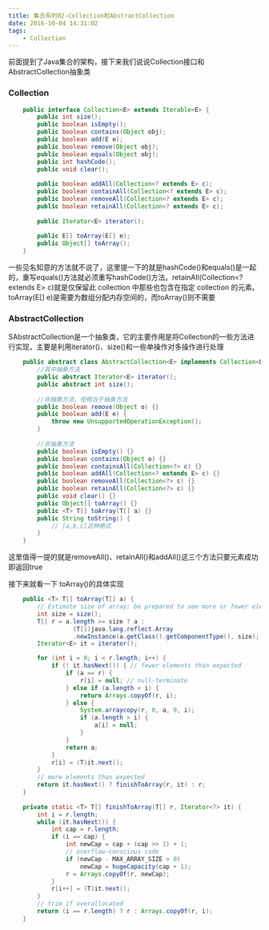 ```yaml
---
title: 集合系列02-Collection和AbstractCollection
date: 2016-10-04 14:31:02
tags:
	- Collection
---
```

前面提到了Java集合的架构，接下来我们说说Collection接口和AbstractCollection抽象类

<!--more-->

### Collection

``` java
	public interface Collection<E> extends Iterable<E> {
		public int size();
		public boolean isEmpty();
		public boolean contains(Object obj);
		public boolean add(E e);
		public boolean remove(Object obj);
		public boolean equals(Object obj);
		public int hashCode();
		public void clear();
		
		public boolean addAll(Collection<? extends E> c);
		public boolean containAll(Collection<? extends E> c);
		public boolean removeAll(Collection<? extends E> c);
		public boolean retainAll(Collection<? extends E> c);
		
		public Iterator<E> iterator();
		
		public E[] toArray(E[] e);
		public Object[] toArray();
	}
```
一些见名知意的方法就不说了，这里提一下的就是hashCode()和equals()是一起的，重写equals()方法就必须重写hashCode()方法。retainAll(Collection<? extends E> c)就是仅保留此 collection 中那些也包含在指定 collection 的元素。toArray(E[] e)是需要为数组分配内存空间的，而toArray()则不需要

### AbstractCollection

SAbstractCollection<E>是一个抽象类，它的主要作用是将Collection的一些方法进行实现，主要是利用iterator()、size()和一些单操作对多操作进行处理
``` java
	public abstract class AbstractCollection<E> implements Collection<E> {
		//其中抽象方法
		public abstract Iterator<E> iterator();
		public abstract int size();
		
		//非抽象方法，但相当于抽象方法
		public boolean remove(Object o) {}
		public boolean add(E e) {
			throw new UnsupportedOperationException();
		}
		
		//非抽象方法
		public boolean isEmpty() {}
		public boolean contains(Object o) {}
		public boolean containsAll(Collection<?> c) {}
		public boolean addAll(Collection<? extends E> c) {}                                   
		public boolean removeAll(Collection<?> c) {}
		public boolean retainAll(Collection<?> c) {}
		public void clear() {}
		public Object[] toArray() {}
		public <T> T[] toArray(T[] a) {}
		public String toString() {
			// [a,b,c]这种格式
		}
	}
```
这里值得一提的就是removeAll()、retainAll()和addAll()这三个方法只要元素成功即返回true

接下来就看一下 toArray()的具体实现
``` java
	public <T> T[] toArray(T[] a) {
        // Estimate size of array; be prepared to see more or fewer elements
        int size = size();
        T[] r = a.length >= size ? a :
                  (T[])java.lang.reflect.Array
                  .newInstance(a.getClass().getComponentType(), size);                         
        Iterator<E> it = iterator();

        for (int i = 0; i < r.length; i++) {
            if (! it.hasNext()) { // fewer elements than expected
                if (a == r) {
                    r[i] = null; // null-terminate
                } else if (a.length < i) {
                    return Arrays.copyOf(r, i);
                } else {
                    System.arraycopy(r, 0, a, 0, i);
                    if (a.length > i) {
                        a[i] = null;
                    }
                }
                return a;
            }
            r[i] = (T)it.next();
        }
        // more elements than expected
        return it.hasNext() ? finishToArray(r, it) : r;
    }
	
	private static <T> T[] finishToArray(T[] r, Iterator<?> it) {
        int i = r.length;
        while (it.hasNext()) {
            int cap = r.length;
            if (i == cap) {
                int newCap = cap + (cap >> 1) + 1;
                // overflow-conscious code
                if (newCap - MAX_ARRAY_SIZE > 0)
                    newCap = hugeCapacity(cap + 1);
                r = Arrays.copyOf(r, newCap);
            }
            r[i++] = (T)it.next();
        }
        // trim if overallocated
        return (i == r.length) ? r : Arrays.copyOf(r, i);
    }
```